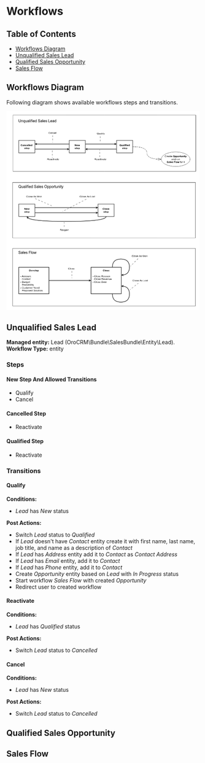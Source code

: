 Workflows
=========

Table of Contents
-----------------
 - [Workflows Diagram](#workflows-diagram)
 - [Unqualified Sales Lead](#unqualified-sales-lead)
 - [Qualified Sales Opportunity](#qualified-sales-opportunity)
 - [Sales Flow](#sales-flow)

Workflows Diagram
-----------------

Following diagram shows available workflows steps and transitions.

![Workflows](../images/workflows.png)


Unqualified Sales Lead
----------------------

**Managed entity:** Lead (OroCRM\Bundle\SalesBundle\Entity\Lead).
**Workflow Type:** entity

### Steps

#### New Step And Allowed Transitions

* Qualify
* Cancel

#### Cancelled Step

* Reactivate

#### Qualified Step

* Reactivate

### Transitions

#### Qualify

**Conditions:**
 * *Lead* has *New* status

**Post Actions:**
 * Switch *Lead* status to *Qualified*
 * If *Lead* doesn't have *Contact* entity create it with first name, last
 name, job title, and name as a description of *Contact*
 * If *Lead* has *Address* entity add it to *Contact* as *Contact Address*
 * If *Lead* has *Email* entity, add it to *Contact*
 * If *Lead* has *Phone* entity, add it to *Contact*
 * Create *Opportunity* entity based on *Lead* with *In Progress*
 status
 * Start workflow *Sales Flow* with created *Opportunity*
 * Redirect user to created workflow

#### Reactivate

**Conditions:**
 * *Lead* has *Qualified* status

**Post Actions:**
 * Switch *Lead* status to *Cancelled*

#### Cancel

**Conditions:**
 * *Lead* has *New* status

**Post Actions:**
 * Switch *Lead* status to *Cancelled*



Qualified Sales Opportunity
---------------------------





Sales Flow
----------
